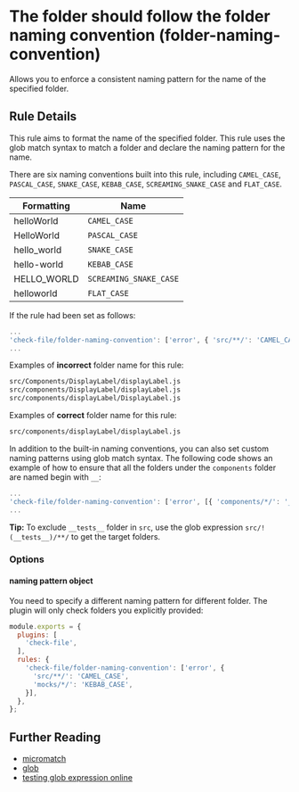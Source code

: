 # The folder should follow the folder naming convention (folder-naming-convention)

Allows you to enforce a consistent naming pattern for the name of the specified folder.

## Rule Details

This rule aims to format the name of the specified folder. This rule uses the glob match syntax to match a folder and declare the naming pattern for the name.

There are six naming conventions built into this rule, including `CAMEL_CASE`, `PASCAL_CASE`, `SNAKE_CASE`, `KEBAB_CASE`, `SCREAMING_SNAKE_CASE` and `FLAT_CASE`.

| Formatting | Name |
|---|---|
| helloWorld | `CAMEL_CASE` |
| HelloWorld | `PASCAL_CASE` |
| hello_world | `SNAKE_CASE` |
| hello-world | `KEBAB_CASE` |
| HELLO_WORLD | `SCREAMING_SNAKE_CASE` |
| helloworld | `FLAT_CASE` |

If the rule had been set as follows:
```js
...
'check-file/folder-naming-convention': ['error', { 'src/**/': 'CAMEL_CASE' }],
...
```

Examples of **incorrect** folder name for this rule:

```sh
src/Components/DisplayLabel/displayLabel.js
src/components/DisplayLabel/displayLabel.js
src/components/displayLabel/DisplayLabel.js
```

Examples of **correct** folder name for this rule:

```sh
src/components/displayLabel/displayLabel.js
```

In addition to the built-in naming conventions, you can also set custom naming patterns using glob match syntax. The following code shows an example of how to ensure that all the folders under the `components` folder are named begin with `__`:
```js
...
'check-file/folder-naming-convention': ['error', [{ 'components/*/': '__+([a-z])' }]],
...
```

**Tip:** To exclude `__tests__` folder in `src`, use the glob expression `src/!(__tests__)/**/` to get the target folders.

### Options

#### naming pattern object

You need to specify a different naming pattern for different folder. The plugin will only check folders you explicitly provided:

```js
module.exports = {
  plugins: [
    'check-file',
  ],
  rules: {
    'check-file/folder-naming-convention': ['error', {
      'src/**/': 'CAMEL_CASE',
      'mocks/*/': 'KEBAB_CASE',
    }],
  },
};
```

## Further Reading

- [micromatch](https://github.com/micromatch/micromatch)
- [glob](https://en.wikipedia.org/wiki/Glob_(programming))
- [testing glob expression online](https://globster.xyz)
